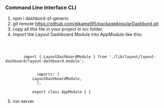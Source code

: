 ### Command Line Interface CLI
1. npm i dashbord-sf-generic
2. git remote https://github.com/elkamel95/packageAngularDashbord.git
3. copy all this file in your project in src folder. 
4. import the Layout Dashboard Module into AppModule like this:
```

    		

		import { LayoutDashboardModule } from './lib/layout/layout-dashboard/layout-dashboard.module';

		  
		      imports: [
			LayoutDashboardModule,
		      ],
		    
		    export class AppModule { }	
```
    
5.  run server 
